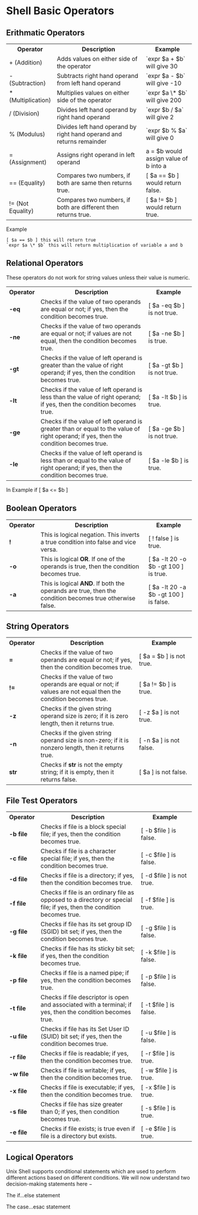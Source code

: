 # Shell Basic Operators

## Erithmatic Operators
<table class="table table-bordered">
<tbody><tr>
<th style="text-align:center;width:23%">Operator</th>
<th style="text-align:center;width:50%">Description</th>
<th style="text-align:center;width:40%">Example</th>
</tr>
<tr>
<td class="ts">+ (Addition)</td>
<td>Adds values on either side of the operator</td>
<td>`expr $a + $b` will give 30</td>
</tr>
<tr>
<td class="ts">- (Subtraction)</td>
<td>Subtracts right hand operand from left hand operand</td>
<td>`expr $a - $b` will give -10</td>
</tr>
<tr>
<td class="ts">* (Multiplication)</td>
<td>Multiplies values on either side of the operator</td>
<td>`expr $a \* $b` will give 200</td>
</tr>
<tr>
<td class="ts">/ (Division)</td>
<td>Divides left hand operand by right hand operand</td><td>`expr $b / $a` will give 2</td>
</tr>
<tr>
<td class="ts">% (Modulus)</td>
<td>Divides left hand operand by right hand operand and returns remainder</td>
<td>`expr $b % $a` will give 0</td>
</tr>
<tr>
<td class="ts">= (Assignment)</td>
<td style="vertical-align:middle;">Assigns right operand in left operand</td>
<td>a = $b would assign value of b into a</td>
</tr>
<tr>
<td class="ts">== (Equality)</td>
<td>Compares two numbers, if both are same then returns true.</td>
<td>[ $a == $b ] would return false.</td>
</tr>
<tr>
<td class="ts">!= (Not Equality)</td>
<td>Compares two numbers, if both are different then returns true.</td>
<td>[ $a != $b ] would return true.</td>
</tr>
</tbody></table>

Example 

    [ $a == $b ] this will return true
    `expr $a \* $b` this will return multiplication of variable a and b

## Relational Operators

These operators do not work for string values unless their value is numeric.

<table class="table table-bordered">
<tbody><tr>
<th style="text-align:center;">Operator</th>
<th style="text-align:center;">Description</th>
<th style="text-align:center;width:25%">Example</th>
</tr>
<tr>
<td class="ts"><b>-eq</b></td>
<td>Checks if the value of two operands are equal or not; if yes, then the condition becomes true.</td>
<td>[ $a -eq $b ] is not true.</td>
</tr>
<tr>
<td class="ts"><b>-ne</b></td>
<td>Checks if the value of two operands are equal or not; if values are not equal, then the condition becomes true.</td>
<td style="vertical-align:middle;">[ $a -ne $b ] is true.</td>
</tr>
<tr>
<td class="ts"><b>-gt</b></td>
<td>Checks if the value of left operand is greater than the value of right operand; if yes, then the condition becomes true.</td>
<td style="vertical-align:middle;">[ $a -gt $b ] is not true.</td>
</tr>
<tr>
<td class="ts"><b>-lt</b></td>
<td>Checks if the value of left operand is less than the value of right operand; if yes, then the condition becomes true.</td>
<td style="vertical-align:middle;">[ $a -lt $b ] is true.</td>
</tr>
<tr>
<td class="ts"><b>-ge</b></td>
<td>Checks if the value of left operand is greater than or equal to the value of right operand; if yes, then the condition becomes true.</td>
<td style="vertical-align:middle;">[ $a -ge $b ] is not true.</td>
</tr>
<tr>
<td class="ts"><b>-le</b></td>
<td>Checks if the value of left operand is less than or equal to the value of right operand; if yes, then the condition becomes true.</td>
<td style="vertical-align:middle;">[ $a -le $b ] is true.</td>
</tr>
</tbody></table>

In Example 
     if [ $a <= $b ]



## Boolean Operators

<table class="table table-bordered">
<tbody><tr>
<th style="text-align:center;">Operator</th>
<th style="text-align:center;">Description</th>
<th style="text-align:center;width:25%">Example</th>
</tr>
<tr>
<td class="ts"><b>!</b></td>
<td>This is logical negation. This inverts a true condition into false and vice versa.</td>
<td style="vertical-align:middle;">[ ! false  ] is true.</td>
</tr>
<tr>
<td class="ts"><b>-o</b></td>
<td>This is logical <b>OR</b>. If one of the operands is true, then the condition becomes true.</td>
<td>[  $a -lt 20  -o $b -gt 100 ] is true.</td>
</tr>
<tr>
<td class="ts"><b>-a</b></td>
<td>This is logical <b>AND</b>. If both the operands are true, then the condition becomes true otherwise false.</td>
<td style="vertical-align:middle;">[  $a -lt 20  -a $b -gt 100 ] is false. </td>
</tr>
</tbody></table>


## String Operators

<table class="table table-bordered">
<tbody><tr>
<th style="text-align:center;">Operator</th>
<th style="text-align:center;">Description</th>
<th style="text-align:center;width:30%">Example</th>
</tr>
<tr>
<td class="ts"><b>=</b></td>
<td>Checks if the value of two operands are equal or not; if yes, then the condition becomes true.</td>
<td class="ts">[ $a = $b ] is not true.</td>
</tr>
<tr>
<td class="ts"><b>!=</b></td>
<td>Checks if the value of two operands are equal or not; if values are not equal then the condition becomes true.</td>
<td class="ts">[ $a != $b ] is true.</td>
</tr>
<tr>
<td class="ts"><b>-z</b></td>
<td>Checks if the given string operand size is zero; if it is zero length, then it returns true.</td>
<td class="ts">[ -z $a ] is not true.</td>
</tr>
<tr>
<td class="ts"><b>-n</b></td>
<td>Checks if the given string operand size is non-zero; if it is nonzero length, then it returns true.</td>
<td class="ts">[ -n $a ] is not false.</td>
</tr>
<tr>
<td class="ts"><b>str</b></td>
<td>Checks if <b>str</b> is not the empty string; if it is empty, then it returns false.</td>
<td class="ts">[ $a ] is not false.</td>
</tr>
</tbody></table>


## File Test Operators

<table class="table table-bordered">
<tbody><tr>
<th style="text-align:center;">Operator</th>
<th style="text-align:center;">Description</th>
<th style="text-align:center;width:29%">Example</th>
</tr>
<tr>
<td class="ts"><b>-b file</b></td>
<td>Checks if file is a block special file; if yes, then the condition becomes true.</td>
<td class="ts">[ -b $file ] is  false.</td>
</tr>
<tr>
<td class="ts"><b>-c file</b></td>
<td>Checks if file is a character special file; if yes, then the condition becomes true.</td>
<td class="ts">[ -c $file ] is  false.</td>
</tr>
<tr>
<td class="ts"><b>-d file</b></td>
<td>Checks if file is a directory; if yes, then the condition becomes true.</td>
<td class="ts">[ -d $file ] is not true.</td>
</tr>
<tr>
<td class="ts"><b>-f file</b></td>
<td>Checks if file is an ordinary file as opposed to a directory or special file; if yes, then the condition becomes true.</td>
<td class="ts">[ -f $file ] is  true.</td>
</tr>
<tr>
<td class="ts"><b>-g file</b></td>
<td>Checks if file has its set group ID (SGID) bit set; if yes, then the condition becomes true.</td>
<td class="ts">[ -g $file ] is  false.</td>
</tr>
<tr>
<td class="ts"><b>-k file</b></td>
<td>Checks if file has its sticky bit set; if yes, then the condition becomes true.</td>
<td class="ts">[ -k $file ] is  false.</td>
</tr>
<tr>
<td class="ts"><b>-p file</b></td>
<td>Checks if file is a named pipe; if yes, then the condition becomes true.</td>
<td class="ts">[ -p $file ] is  false.</td>
</tr>
<tr>
<td class="ts"><b>-t file</b></td>
<td>Checks if file descriptor is open and associated with a terminal; if yes, then the condition becomes true.</td>
<td class="ts">[ -t $file ] is  false.</td>
</tr>
<tr>
<td class="ts"><b>-u file</b></td>
<td>Checks if file has its Set User ID (SUID) bit set; if yes, then the condition becomes true.</td>
<td class="ts">[ -u $file ] is  false.</td>
</tr>
<tr>
<td class="ts"><b>-r file</b></td>
<td>Checks if file is readable; if yes, then the condition becomes true.</td>
<td class="ts">[ -r $file ] is  true.</td>
</tr>
<tr>
<td class="ts"><b>-w file</b></td>
<td>Checks if file is writable; if yes, then the condition becomes true.</td>
<td class="ts">[ -w $file ] is  true.</td>
</tr>
<tr>
<td class="ts"><b>-x file</b></td>
<td>Checks if file is executable; if yes, then the condition becomes true.</td>
<td class="ts">[ -x $file ] is  true.</td>
</tr>
<tr>
<td class="ts"><b>-s file</b></td>
<td>Checks if file has size greater than 0; if yes, then condition becomes true.</td>
<td class="ts">[ -s $file ] is true.</td>
</tr>
<tr>
<td class="ts"><b>-e file</b></td>
<td>Checks if file exists; is true even if file is a directory but exists.</td>
<td class="ts">[ -e $file ] is true.</td>
</tr>
</tbody></table>


## Logical Operators

Unix Shell supports conditional statements which are used to perform different actions based on different conditions. We will now understand two decision-making statements here −

The if...else statement

The case...esac statement
